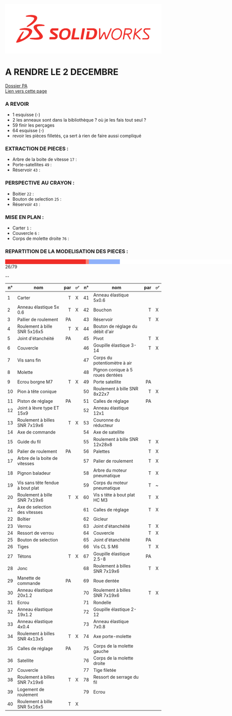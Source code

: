 ![SolidWorks](rcs/logosw.png)

# A RENDRE LE 2 DECEMBRE

[Dossier PA](https://external-content.duckduckgo.com/iu/?u=https%3A%2F%2Fimage.tmdb.org%2Ft%2Fp%2Foriginal%2FivvSF7erxJ6g6PHNvglrI6sQmSl.jpg&f=1&nofb=1&ipt=f320b49c1a3301ed1860e8af9c63a1dd38bd00c671050249f7935f70b5eb9f88)  
[Lien vers cette page](https://github.com/Synbi0se/SOLIDWORKSPROJECT)

### A REVOIR
- 1 esquisse (-)
- 2 les anneaux sont dans la bibliothèque ? où je les fais tout seul ?
- 59 finir les perçages
- 64 esquisse (-)
- revoir les pièces filletés, ça sert à rien de faire aussi compliqué

### EXTRACTION DE PIECES :
- Arbre de la boite de vitesse ```17``` :
- Porte-satellites ```49``` :
- Réservoir ```43``` :

### PERSPECTIVE AU CRAYON :
- Boitier ```22``` :
- Bouton de selection ```25``` :
- Réservoir ```43``` :

### MISE EN PLAN :
- Carter ```1``` :
- Couvercle ```6``` :
- Corps de molette droite ```76``` :

### REPARTITION DE LA MODELISATION DES PIECES :
<div style="display:flex;background:white;width:791px; height:15px">
<div style="background:#F02D28;width:260px"></div> <!-- Pièces réalisées x10 -->
<div style="background:#FA8072;width:10px"></div>
<div style="background:#0B55F4;width:0px"></div> <!-- Pièces réalisées par PA x10 -->
<div style="background:#8FB1FA;width:100px"></div> <!-- Pièces non faites par PA x10 -->
</div>
26/79

--

|n°|nom|par|✅|n°|nom|par|✅|
|--|--|--:|--|--|--|--:|--|
|1|  Carter                           |T |X |41| Anneau élastique 5x0.6              |  |  |
|2|  Anneau élastique 5x 0.6          |T |X |42| Bouchon                             |T |X |
|3|  Pallier de roulement             |PA|  |43| Réservoir                           |T |X |
|4|  Roulement à bille SNR 5x16x5     |T |X |44| Bouton de réglage du débit d'air    |  |  |
|5|  Joint d'étanchéité               |PA|  |45| Pivot                               |T |X |
|6|  Couvercle                        |  |  |46| Goupille élastique 3-14             |T |X |
|7|  Vis sans fin                     |  |  |47| Corps du potentiomètre à air        |  |  |
|8|  Molette                          |  |  |48| Pignon conique à 5 roues dentées    |  |  |
|9|  Ecrou borgne M7                  |T |X |49| Porte satellite                     |PA|  |
|10| Pion à tête conique              |  |  |50| Roulement à bille SNR 8x22x7        |T |X |
|11| Piston de réglage                |PA|  |51| Calles de réglage                   |PA|  |
|12| Joint à lèvre  type ET 15x9      |  |  |52| Anneau élastique 12x1               |  |  |
|13| Roulement à billes SNR 7x19x6    |T |X |53| Couronne du réducteur               |  |  |
|14| Axe de commande                  |  |  |54| Axe de satellite                    |  |  |
|15| Guide du fil                     |  |  |55| Roulement à bille SNR 12x28x8       |T |X |
|16| Palier de roulement              |PA|  |56| Palettes                            |T |X |
|17| Arbre de la boite de vitesses    |  |  |57| Palier de roulement                 |T |X |
|18| Pignon baladeur                  |  |  |58| Arbre du moteur pneumatique         |T |X |
|19| Vis sans tête fendue à bout plat |  |  |59| Corps du moteur pneumatique         |T |~ |
|20| Roulement à bille SNR 7x19x6     |T |X |60| Vis s tête à bout plat HC M3        |T |X |
|21| Axe de selection des vitesses    |  |  |61| Calles de  réglage                  |T |X |
|22| Boîtier                          |  |  |62| Gicleur                             |  |  |
|23| Verrou                           |  |  |63| Joint d'étanchéité                  |T |X |
|24| Ressort de verrou                |  |  |64| Couvercle                           |T |X |
|25| Bouton de selection              |  |  |65| Joint d'étanchéité                  |PA|  |
|26| Tiges                            |  |  |66| Vis CL S M6                         |T |X |
|27| Tétons                           |T |X |67| Goupille élastique 2.5-8            |PA|  |
|28| Jonc                             |  |  |68| Roulement à billes SNR 7x19x6       |T |X |
|29| Manette de commande              |PA|  |69| Roue dentée                         |  |  |
|30| Anneau élastique 20x1.2          |  |  |70| Roulement à billes SNR 7x19x6       |T |X |
|31| Ecrou                            |  |  |71| Rondelle                            |  |  |
|32| Anneau élastique 19x1.2          |  |  |72| Goupille élastique 2-12             |  |  |
|33| Anneau élastique 4x0.4           |  |  |73| Anneau élastique 7x0.8              |  |  |
|34| Roulement à billes SNR 4x13x5    |T |X |74| Axe porte-molette                   |  |  |
|35| Calles de réglage                |PA|  |75| Corps de la molette gauche          |  |  |
|36| Satellite                        |  |  |76| Corps de la molette droite          |  |  |
|37| Couvercle                        |  |  |77| Tige filetée                        |  |  |
|38| Roulement à billes SNR 7x19x6    |T |X |78| Ressort de serrage du fil           |  |  |
|39| Logement de roulement            |  |  |79| Ecrou                               |  |  |
|40| Roulement à bille SNR 5x16x5     |T |X |